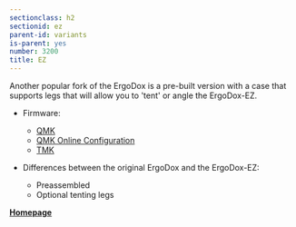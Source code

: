 ```yaml
---
sectionclass: h2
sectionid: ez
parent-id: variants
is-parent: yes
number: 3200
title: EZ
---
```

Another popular fork of the ErgoDox is a pre-built version with a case that supports legs that will allow you to 'tent' or angle the ErgoDox-EZ.

- Firmware:
  - [QMK](http://qmk.fm/)
  - [QMK Online Configuration](http://configure.ergodox-ez.com/keyboard_layouts/new)
  - [TMK](https://github.com/ErgoDox-EZ/reactor/blob/master/lib/firmware/TMK_README.md)

- Differences between the original ErgoDox and the ErgoDox-EZ:
  - Preassembled
  - Optional tenting legs

**[Homepage](https://ergodox-ez.com)**

